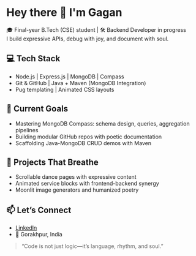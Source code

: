 # Hey there 👋 I'm Gagan

🎓 Final-year B.Tech (CSE) student | 🛠️ Backend Developer in progress  
I build expressive APIs, debug with joy, and document with soul.

## 💻 Tech Stack
- Node.js | Express.js | MongoDB | Compass
- Git & GitHub | Java + Maven (MongoDB Integration)
- Pug templating | Animated CSS layouts

## 🚀 Current Goals
- Mastering MongoDB Compass: schema design, queries, aggregation pipelines  
- Building modular GitHub repos with poetic documentation  
- Scaffolding Java-MongoDB CRUD demos with Maven

## 🌙 Projects That Breathe
- Scrollable dance pages with expressive content  
- Animated service blocks with frontend-backend synergy  
- Moonlit image generators and humanized poetry

## 📫 Let’s Connect
- [LinkedIn](https://www.linkedin.com/in/gagan-pandey-84296722a)
- 📍 Gorakhpur, India

> “Code is not just logic—it’s language, rhythm, and soul.”

